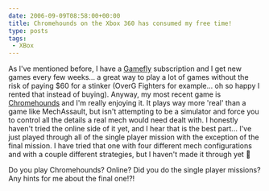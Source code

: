 ```yaml
---
date: 2006-09-09T08:58:00+00:00
title: Chromehounds on the Xbox 360 has consumed my free time!
type: posts
tags:
 - XBox
---
```

As I've mentioned before, I have a [Gamefly](http://www.gamefly.com/) subscription and I get new games every few weeks... a great way to play a lot of games without the risk of paying $60 for a stinker (OverG Fighters for example... oh so happy I rented that instead of buying). Anyway, my most recent game is [Chromehounds](https://en.wikipedia.org/wiki/Chromehounds) and I'm really enjoying it. It plays way more 'real' than a game like MechAssault, but isn't attempting to be a simulator and force you to control all the details a real mech would need dealt with. I honestly haven't tried the online side of it yet, and I hear that is the best part... I've just played through all of the single player mission with the exception of the final mission. I have tried that one with four different mech configurations and with a couple different strategies, but I haven't made it through yet 🙂

Do you play Chromehounds? Online? Did you do the single player missions? Any hints for me about the final one!?!
